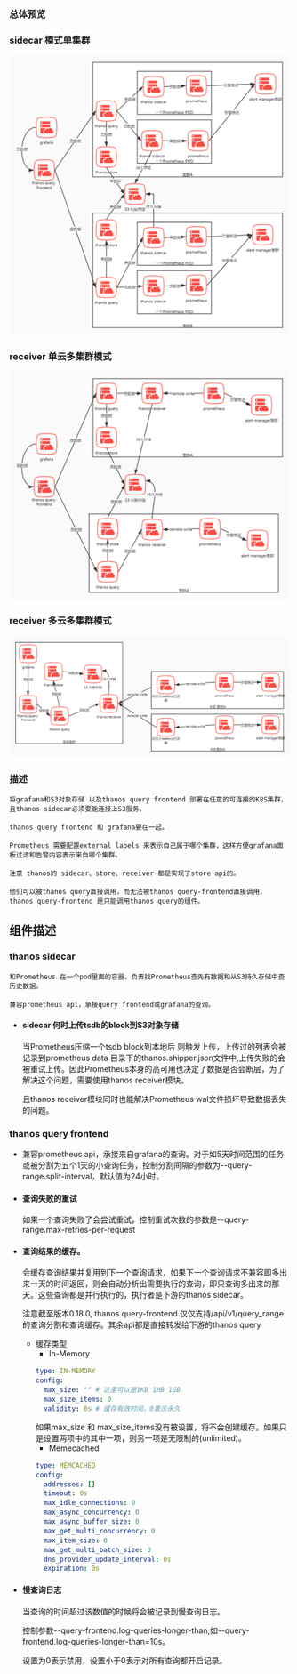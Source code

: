 ### 总体预览
### sidecar 模式单集群
![avatar](img/thanos-sidecar-multi-clusters.jpg)

### receiver 单云多集群模式
![avatar](img/thanos-single-cloud.jpg)

### receiver 多云多集群模式
![avatar](img/thanos-multi-region.jpg)

### 描述
    将grafana和S3对象存储 以及thanos query frontend 部署在任意的可连接的K8S集群，且thanos sidecar必须要能连接上S3服务。

    thanos query frontend 和 grafana要在一起。

    Prometheus 需要配置external labels 来表示自己属于哪个集群，这样方便grafana面板过滤和告警内容表示来自哪个集群。

    注意 thanos的 sidecar、store、receiver 都是实现了store api的。
    
    他们可以被thanos query直接调用，而无法被thanos query-frontend直接调用，thanos query-frontend 是只能调用thanos query的组件。

## 组件描述
### thanos sidecar
    和Prometheus 在一个pod里面的容器。负责找Prometheus查先有数据和从S3持久存储中查历史数据。
    
    兼容prometheus api，承接query frontend或grafana的查询。

* #### sidecar 何时上传tsdb的block到S3对象存储
    当Prometheus压缩一个tsdb block到本地后 则触发上传，上传过的列表会被记录到prometheus data 目录下的thanos.shipper.json文件中,上传失败的会被重试上传。因此Prometheus本身的高可用也决定了数据是否会断层，为了解决这个问题，需要使用thanos receiver模块。

    且thanos receiver模块同时也能解决Prometheus wal文件损坏导致数据丢失的问题。

### thanos query frontend
* 兼容prometheus api，承接来自grafana的查询。对于如5天时间范围的任务或被分割为五个1天的小查询任务，控制分割间隔的参数为--query-range.split-interval，默认值为24小时。
* #### 查询失败的重试
    如果一个查询失败了会尝试重试，控制重试次数的参数是--query-range.max-retries-per-request
* #### 查询结果的缓存。
    会缓存查询结果并复用到下一个查询请求，如果下一个查询请求不兼容即多出来一天的时间返回，则会自动分析出需要执行的查询，即只查询多出来的那天。这些查询都是并行执行的，执行者是下游的thanos sidecar。

    注意截至版本0.18.0, thanos query-frontend 仅仅支持/api/v1/query_range的查询分割和查询缓存。其余api都是直接转发给下游的thanos query
    * 缓存类型
        * In-Memory
        ```yaml
        type: IN-MEMORY
        config:
          max_size: "" # 这里可以是1KB 1MB 1GB
          max_size_items: 0
          validity: 0s # 缓存有效时间，0表示永久
        ```
        如果max_size 和 max_size_items没有被设置，将不会创建缓存。如果只是设置两项中的其中一项，则另一项是无限制的(unlimited)。
        * Memecached
        ```yaml
        type: MEMCACHED
        config:
          addresses: []
          timeout: 0s
          max_idle_connections: 0
          max_async_concurrency: 0
          max_async_buffer_size: 0
          max_get_multi_concurrency: 0
          max_item_size: 0
          max_get_multi_batch_size: 0
          dns_provider_update_interval: 0s
          expiration: 0s
        ```
* #### 慢查询日志
    当查询的时间超过该数值的时候将会被记录到慢查询日志。
    
    控制参数--query-frontend.log-queries-longer-than,如--query-frontend.log-queries-longer-than=10s。
    
    设置为0表示禁用，设置小于0表示对所有查询都开启记录。